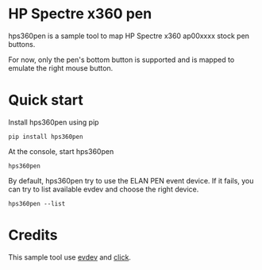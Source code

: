 # HP Spectre x360 pen

hps360pen is a sample tool to map HP Spectre x360 ap00xxxx stock pen buttons.

For now, only the pen's bottom button is supported and is mapped to emulate the right mouse button.

# Quick start

Install hps360pen using pip

```shell script
pip install hps360pen
```

At the console, start hps360pen

```shell script
hps360pen
```

By default, hps360pen try to use the ELAN PEN event device. If it fails, you can
try to list available evdev and choose the right device.

```shell script
hps360pen --list
```

# Credits

This sample tool use [evdev](https://pypi.org/project/evdev/) and [click](https://pypi.org/project/click/).
